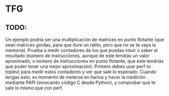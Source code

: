 # TFG

## TODO:
Un ejemplo podría ser una multiplicación de matrices en punto flotante (que sean matrices gordas, para que dure un ratito, pero que no se te vaya la memoria). Prueba a medir contadores de los que puedas intuir o saber el resultado (número de instrucciones, aunque de este tendrás un valor aproximado, o número de instrucciones en punto flotante, que este tendrías que poder tener una mejor aproximación). Primero debes usar perf (o toplev) para medir estos contadores y ver que sale lo esperado. Cuando tengas esto, es momento de meterse en harina y hacer la medición mediante PAPI (invocando código C desde Python), y comprobar que te sale lo mismo que con perf.
